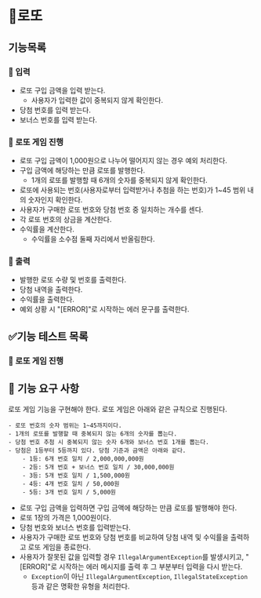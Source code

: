 # 🎰로또

## 기능목록

### 📝 입력

- 로또 구입 금액을 입력 받는다.
  - 사용자가 입력한 값이 중복되지 않게 확인한다.
- 당첨 번호를 입력 받는다.
- 보너스 번호를 입력 받는다.

### 🎰 로또 게임 진행

- 로또 구입 금액이 1,000원으로 나누어 떨어지지 않는 경우 예외 처리한다.
- 구입 금액에 해당하는 만큼 로또를 발행한다.
  - 1개의 로또를 발행할 때 6개의 숫자를 중복되지 않게 확인한다.
- 로또에 사용되는 번호(사용자로부터 입력받거나 추첨을 하는 번호)가 1~45 범위 내의 숫자인지 확인한다.
- 사용자가 구매한 로또 번호와 당첨 번호 중 일치하는 개수를 센다.
- 각 로또 번호의 상금을 계산한다.
- 수익률을 계산한다.
  - 수익률을 소수점 둘째 자리에서 반올림한다.


### 📃 출력

- 발행한 로또 수량 및 번호를 출력한다.
- 당첨 내역을 출력한다.
- 수익률을 출력한다.
- 예외 상황 시 "[ERROR]"로 시작하는 에러 문구를 출력한다.

## ✅기능 테스트 목록


### 🎰 로또 게임 진행


## 🚀 기능 요구 사항

로또 게임 기능을 구현해야 한다. 로또 게임은 아래와 같은 규칙으로 진행된다.

```
- 로또 번호의 숫자 범위는 1~45까지이다.
- 1개의 로또를 발행할 때 중복되지 않는 6개의 숫자를 뽑는다.
- 당첨 번호 추첨 시 중복되지 않는 숫자 6개와 보너스 번호 1개를 뽑는다.
- 당첨은 1등부터 5등까지 있다. 당첨 기준과 금액은 아래와 같다.
    - 1등: 6개 번호 일치 / 2,000,000,000원
    - 2등: 5개 번호 + 보너스 번호 일치 / 30,000,000원
    - 3등: 5개 번호 일치 / 1,500,000원
    - 4등: 4개 번호 일치 / 50,000원
    - 5등: 3개 번호 일치 / 5,000원
```

- 로또 구입 금액을 입력하면 구입 금액에 해당하는 만큼 로또를 발행해야 한다.
- 로또 1장의 가격은 1,000원이다.
- 당첨 번호와 보너스 번호를 입력받는다.
- 사용자가 구매한 로또 번호와 당첨 번호를 비교하여 당첨 내역 및 수익률을 출력하고 로또 게임을 종료한다.
- 사용자가 잘못된 값을 입력할 경우 `IllegalArgumentException`를 발생시키고, "[ERROR]"로 시작하는 에러 메시지를 출력 후 그 부분부터 입력을 다시 받는다.
    - `Exception`이 아닌 `IllegalArgumentException`, `IllegalStateException` 등과 같은 명확한 유형을 처리한다.
